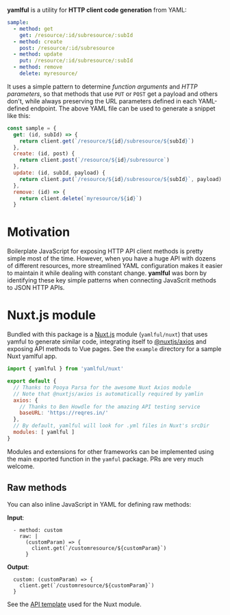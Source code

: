 
**yamlful** is a utility for **HTTP client code generation** from YAML:

```yaml
sample:
  - method: get
    get: /resource/:id/subresource/:subId
  - method: create
    post: /resource/:id/subresource
  - method: update
    put: /resource/:id/subresource/:subId
  - method: remove
    delete: myresource/
```

It uses a simple pattern to determine _function arguments_ and _HTTP parameters_, so that methods that use `PUT` or `POST` get a payload and others don't, while always preserving the URL parameters defined in each YAML-defined endpoint. The above YAML file can be used to generate a snippet like this:

```js
const sample = {
  get: (id, subId) => {
    return client.get(`/resource/${id}/subresource/${subId}`)
  },
  create: (id, post) {
    return client.post(`/resource/${id}/subresource`)
  },
  update: (id, subId, payload) {
    return client.put(`/resource/${id}/subresource/${subId}`, payload)
  },
  remove: (id) => {
    return client.delete(`myresource/${id}`)
  }
```

# Motivation

Boilerplate JavaScript for exposing HTTP API client methods is pretty simple most 
of the time. However, when you have a huge API with dozens of different resources, 
more streamlined YAML configuration makes it easier to maintain it while dealing 
with constant change. **yamlful** was born by identifying these key simple patterns 
when connecting JavaScrit methods to JSON HTTP APIs.

# Nuxt.js module

Bundled with this package is a [Nuxt.js][1] module (`yamlful/nuxt`) that uses 
yamful to generate similar code, integrating itself to [@nuxtjs/axios][2] 
and exposing API methods to Vue pages. See the `example` directory for a 
sample Nuxt yamlful app.

```js
import { yamlful } from 'yamlful/nuxt'

export default {
  // Thanks to Pooya Parsa for the awesome Nuxt Axios module
  // Note that @nuxtjs/axios is automatically required by yamlin
  axios: {
    // Thanks to Ben Howdle for the amazing API testing service
    baseURL: 'https://reqres.in/'
  },
  // By default, yamlful will look for .yml files in Nuxt's srcDir
  modules: [ yamlful ]
}
```

Modules and extensions for other frameworks can be implemented using the main exported function in the `yamful` package. PRs are very much welcome.

## Raw methods

You can also inline JavaScript in YAML for defining raw methods:

**Input**:

```
  - method: custom
    raw: |
      (customParam) => {
      	client.get(`/customresource/${customParam}`)
      }
```

**Output**:

```
  custom: (customParam) => {
    client.get(`/customresource/${customParam}`)
  }
```

See the [API template][3] used for the Nuxt module.

[1]: https://nuxtjs.org
[2]: https://github.com/nuxt-community/axios-module
[3]: https://github.com/nuxt-community/axios-module
